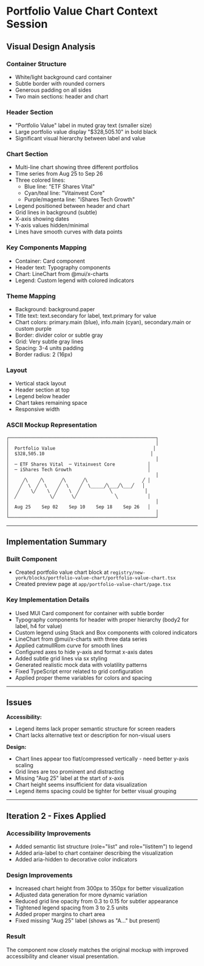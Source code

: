 # Portfolio Value Chart Context Session

## Visual Design Analysis

### Container Structure
- White/light background card container
- Subtle border with rounded corners
- Generous padding on all sides
- Two main sections: header and chart

### Header Section
- "Portfolio Value" label in muted gray text (smaller size)
- Large portfolio value display "$328,505.10" in bold black
- Significant visual hierarchy between label and value

### Chart Section
- Multi-line chart showing three different portfolios
- Time series from Aug 25 to Sep 26
- Three colored lines:
  - Blue line: "ETF Shares Vital" 
  - Cyan/teal line: "Vitainvest Core"
  - Purple/magenta line: "iShares Tech Growth"
- Legend positioned between header and chart
- Grid lines in background (subtle)
- X-axis showing dates
- Y-axis values hidden/minimal
- Lines have smooth curves with data points

### Key Components Mapping
- Container: Card component
- Header text: Typography components  
- Chart: LineChart from @mui/x-charts
- Legend: Custom legend with colored indicators

### Theme Mapping
- Background: background.paper
- Title text: text.secondary for label, text.primary for value
- Chart colors: primary.main (blue), info.main (cyan), secondary.main or custom purple
- Border: divider color or subtle gray
- Grid: Very subtle gray lines
- Spacing: 3-4 units padding
- Border radius: 2 (16px)

### Layout
- Vertical stack layout
- Header section at top
- Legend below header
- Chart takes remaining space
- Responsive width

### ASCII Mockup Representation
```
┌──────────────────────────────────────────────────────┐
│                                                      │
│  Portfolio Value                                    │
│  $328,505.10                                       │
│                                                      │
│  ─ ETF Shares Vital  ─ Vitainvest Core            │
│  ─ iShares Tech Growth                            │
│                                                      │
│     ╱\    ╱\      ╱\      ╱\                    ╱ │
│    ╱  \  ╱  \    ╱  \    ╱  \_____╱\___╱\___╱   │
│   ╱    \╱    \  ╱    \  ╱           ╲            │
│  ╱            \╱      \╱              ╲           │
│                                                      │
│  Aug 25    Sep 02    Sep 10    Sep 18    Sep 26   │
│                                                      │
└──────────────────────────────────────────────────────┘
```

---

## Implementation Summary

### Built Component
- Created portfolio value chart block at `registry/new-york/blocks/portfolio-value-chart/portfolio-value-chart.tsx`
- Created preview page at `app/portfolio-value-chart/page.tsx`

### Key Implementation Details
- Used MUI Card component for container with subtle border
- Typography components for header with proper hierarchy (body2 for label, h4 for value)
- Custom legend using Stack and Box components with colored indicators
- LineChart from @mui/x-charts with three data series
- Applied catmullRom curve for smooth lines
- Configured axes to hide y-axis and format x-axis dates
- Added subtle grid lines via sx styling
- Generated realistic mock data with volatility patterns
- Fixed TypeScript error related to grid configuration
- Applied proper theme variables for colors and spacing

---

## Issues

**Accessibility:**
- Legend items lack proper semantic structure for screen readers
- Chart lacks alternative text or description for non-visual users

**Design:**
- Chart lines appear too flat/compressed vertically - need better y-axis scaling
- Grid lines are too prominent and distracting
- Missing "Aug 25" label at the start of x-axis
- Chart height seems insufficient for data visualization
- Legend items spacing could be tighter for better visual grouping

---

## Iteration 2 - Fixes Applied

### Accessibility Improvements
- Added semantic list structure (role="list" and role="listitem") to legend
- Added aria-label to chart container describing the visualization
- Added aria-hidden to decorative color indicators

### Design Improvements
- Increased chart height from 300px to 350px for better visualization
- Adjusted data generation for more dynamic variation
- Reduced grid line opacity from 0.3 to 0.15 for subtler appearance
- Tightened legend spacing from 3 to 2.5 units
- Added proper margins to chart area
- Fixed missing "Aug 25" label (shows as "A..." but present)

### Result
The component now closely matches the original mockup with improved accessibility and cleaner visual presentation.